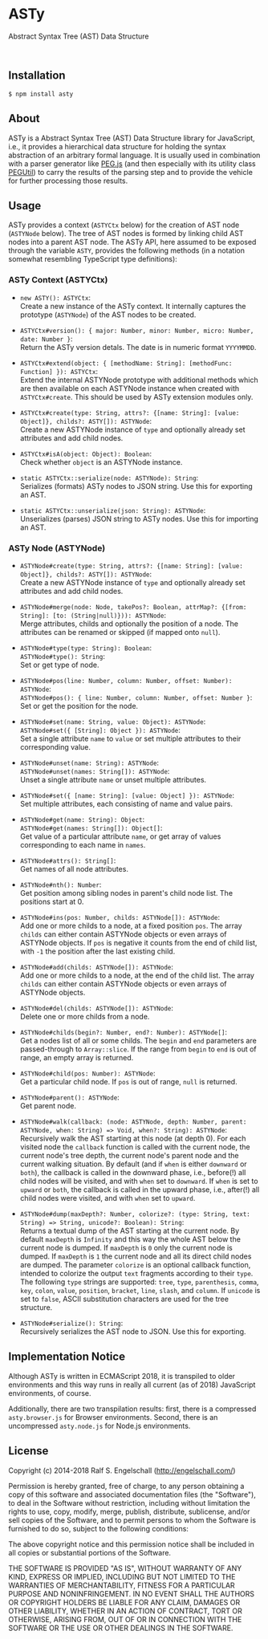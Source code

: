 
ASTy
====

Abstract Syntax Tree (AST) Data Structure

<p/>
<img src="https://nodei.co/npm/asty.png?downloads=true&stars=true" alt=""/>

<p/>
<img src="https://david-dm.org/rse/asty.png" alt=""/>

Installation
------------

```shell
$ npm install asty
```

About
-----

ASTy is a Abstract Syntax Tree (AST) Data Structure library for JavaScript,
i.e., it provides a hierarchical data structure for holding the syntax
abstraction of an arbitrary formal language. It is usually used
in combination with a parser generator like [PEG.js](http://pegjs.org/)
(and then especially with its utility class [PEGUtil](http://github.com/rse/pegjs-util))
to carry the results of the parsing step and to provide the vehicle
for further processing those results.

Usage
-----

ASTy provides a context (`ASTYCtx` below) for the creation of AST node
(`ASTYNode` below). The tree of AST nodes is formed by linking child
AST nodes into a parent AST node. The ASTy API, here assumed to be
exposed through the variable `ASTY`, provides the following methods (in
a notation somewhat resembling TypeScript type definitions):

### ASTy Context (ASTYCtx)

- `new ASTY(): ASTYCtx`:<br/>
  Create a new instance of the ASTy context.
  It internally captures the prototype (`ASTYNode`) of the AST nodes to be created.

- `ASTYCtx#version(): { major: Number, minor: Number, micro: Number, date: Number }`:<br/>
  Return the ASTy version detals. The date is in numeric format `YYYYMMDD`.

- `ASTYCtx#extend(object: { [methodName: String]: [methodFunc: Function] }): ASTYCtx`:<br/>
  Extend the internal ASTYNode prototype with additional methods which are then available on each
  ASTYNode instance when created with `ASTYCtx#create`. This should be used by ASTy extension modules only.

- `ASTYCtx#create(type: String, attrs?: {[name: String]: [value: Object]}, childs?: ASTY[]): ASTYNode`:<br/>
  Create a new ASTYNode instance of `type` and optionally already set attributes and add child nodes.

- `ASTYCtx#isA(object: Object): Boolean`:<br/>
  Check whether `object` is an ASTYNode instance.

- `static ASTYCtx::serialize(node: ASTYNode): String`:<br/>
  Serializes (formats) ASTy nodes to JSON string. Use this for exporting an AST.

- `static ASTYCtx::unserialize(json: String): ASTYNode`:<br/>
  Unserializes (parses) JSON string to ASTy nodes. Use this for importing an AST.

### ASTy Node (ASTYNode)

- `ASTYNode#create(type: String, attrs?: {[name: String]: [value: Object]}, childs?: ASTY[]): ASTYNode`:<br/>
  Create a new ASTYNode instance of `type` and optionally already set attributes and add child nodes.

- `ASTYNode#merge(node: Node, takePos?: Boolean, attrMap?: {[from: String]: [to: (String|null)})): ASTYNode`:<br/>
  Merge attributes, childs and optionally the position of a node.
  The attributes can be renamed or skipped (if mapped onto `null`).

- `ASTYNode#type(type: String): Boolean`:<br/>
  `ASTYNode#type(): String`:<br/>
  Set or get type of node.

- `ASTYNode#pos(line: Number, column: Number, offset: Number): ASTYNode`:<br/>
  `ASTYNode#pos(): { line: Number, column: Number, offset: Number }`:<br/>
  Set or get the position for the node.

- `ASTYNode#set(name: String, value: Object): ASTYNode`:<br/>
  `ASTYNode#set({ [String]: Object }): ASTYNode`:<br/>
  Set a single attribute `name` to `value` or set multiple
  attributes to their corresponding value.

- `ASTYNode#unset(name: String): ASTYNode`:<br/>
  `ASTYNode#unset(names: String[]): ASTYNode`:<br/>
  Unset a single attribute `name` or unset multiple attributes.

- `ASTYNode#set({ [name: String]: [value: Object] }): ASTYNode`:<br/>
  Set multiple attributes, each consisting of name and value pairs.

- `ASTYNode#get(name: String): Object`:<br/>
  `ASTYNode#get(names: String[]): Object[]`:<br/>
  Get value of a particular attribute `name`,
  or get array of values corresponding to each name in `names`.

- `ASTYNode#attrs(): String[]`:<br/>
  Get names of all node attributes.

- `ASTYNode#nth(): Number`:<br/>
  Get position among sibling nodes in parent's child node list.
  The positions start at 0.

- `ASTYNode#ins(pos: Number, childs: ASTYNode[]): ASTYNode`:<br/>
  Add one or more childs to a node, at a fixed position `pos`. The array `childs`
  can either contain ASTYNode objects or even arrays of ASTYNode objects.
  If `pos` is negative it counts from the end of child list,
  with `-1` the position after the last existing child.

- `ASTYNode#add(childs: ASTYNode[]): ASTYNode`:<br/>
  Add one or more childs to a node, at the end of the child list. The array `childs`
  can either contain ASTYNode objects or even arrays of ASTYNode objects.

- `ASTYNode#del(childs: ASTYNode[]): ASTYNode`:<br/>
  Delete one or more childs from a node.

- `ASTYNode#childs(begin?: Number, end?: Number): ASTYNode[]`:<br/>
  Get a nodes list of all or some childs. The `begin` and `end` parameters
  are passed-through to `Array::slice`. If the range from `begin` to `end` is
  out of range, an empty array is returned.

- `ASTYNode#child(pos: Number): ASTYNode`:<br/>
  Get a particular child node. If `pos` is out of range, `null` is returned.

- `ASTYNode#parent(): ASTYNode`:<br/>
  Get parent node.

- `ASTYNode#walk(callback: (node: ASTYNode, depth: Number, parent: ASTYNode, when: String) => Void, when?: String): ASTYNode`:<br/>
  Recursively walk the AST starting at this node (at depth 0). For
  each visited node the `callback` function is called with the
  current node, the current node's tree depth, the current node's
  parent node and the current walking situation.  By default (and
  if `when` is either `downward` or `both`), the callback is called
  in the downward phase, i.e., before(!) all child nodes will be
  visited, and with `when` set to `downward`. If `when` is set to
  `upward` or `both`, the callback is called in the upward phase,
  i.e., after(!) all child nodes were visited, and with `when` set
  to `upward`.

- `ASTYNode#dump(maxDepth?: Number, colorize?: (type: String, text: String) => String, unicode?: Boolean): String`:<br/>
  Returns a textual dump of the AST starting at the current node. By
  default `maxDepth` is `Infinity` and this way the whole AST below the
  current node is dumped. If `maxDepth` is `0` only the current node is
  dumped. If `maxDepth` is `1` the current node and all its direct child
  nodes are dumped. The parameter `colorize` is an optional callback function,
  intended to colorize the output `text` fragments according to their `type`.
  The following `type` strings are supported: `tree`, `type`, `parenthesis`, `comma`,
  `key`, `colon`, `value`, `position`, `bracket`, `line`, `slash`, and `column`.
  If `unicode` is set to `false`, ASCII substitution characters are used
  for the tree structure.

- `ASTYNode#serialize(): String`:<br/>
  Recursively serializes the AST node to JSON.
  Use this for exporting.

Implementation Notice
---------------------

Although ASTy is written in ECMAScript 2018, it is transpiled to older
environments and this way runs in really all current (as of 2018)
JavaScript environments, of course.

Additionally, there are two transpilation results: first, there is a
compressed `asty.browser.js` for Browser environments. Second, there is
an uncompressed `asty.node.js` for Node.js environments.

License
-------

Copyright (c) 2014-2018 Ralf S. Engelschall (http://engelschall.com/)

Permission is hereby granted, free of charge, to any person obtaining
a copy of this software and associated documentation files (the
"Software"), to deal in the Software without restriction, including
without limitation the rights to use, copy, modify, merge, publish,
distribute, sublicense, and/or sell copies of the Software, and to
permit persons to whom the Software is furnished to do so, subject to
the following conditions:

The above copyright notice and this permission notice shall be included
in all copies or substantial portions of the Software.

THE SOFTWARE IS PROVIDED "AS IS", WITHOUT WARRANTY OF ANY KIND,
EXPRESS OR IMPLIED, INCLUDING BUT NOT LIMITED TO THE WARRANTIES OF
MERCHANTABILITY, FITNESS FOR A PARTICULAR PURPOSE AND NONINFRINGEMENT.
IN NO EVENT SHALL THE AUTHORS OR COPYRIGHT HOLDERS BE LIABLE FOR ANY
CLAIM, DAMAGES OR OTHER LIABILITY, WHETHER IN AN ACTION OF CONTRACT,
TORT OR OTHERWISE, ARISING FROM, OUT OF OR IN CONNECTION WITH THE
SOFTWARE OR THE USE OR OTHER DEALINGS IN THE SOFTWARE.

